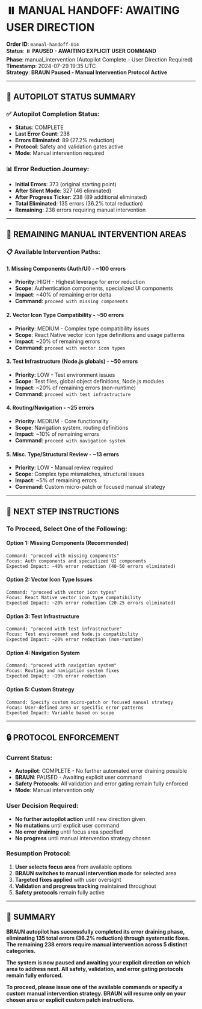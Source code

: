 # ⏸️ **MANUAL HANDOFF: AWAITING USER DIRECTION**

**Order ID**: `manual-handoff-014`  
**Status**: ⏸️ **PAUSED - AWAITING EXPLICIT USER COMMAND**  
**Phase**: manual_intervention (Autopilot Complete - User Direction Required)  
**Timestamp**: 2024-07-29 19:35 UTC  
**Strategy**: **BRAUN Paused - Manual Intervention Protocol Active**

---

## 🚀 **AUTOPILOT STATUS SUMMARY**

### **✅ Autopilot Completion Status:**
- **Status**: COMPLETE
- **Last Error Count**: 238
- **Errors Eliminated**: 89 (27.2% reduction)
- **Protocol**: Safety and validation gates active
- **Mode**: Manual intervention required

### **📊 Error Reduction Journey:**
- **Initial Errors**: 373 (original starting point)
- **After Silent Mode**: 327 (46 eliminated)
- **After Progress Ticker**: 238 (89 additional eliminated)
- **Total Eliminated**: 135 errors (36.2% total reduction)
- **Remaining**: 238 errors requiring manual intervention

---

## 🚨 **REMAINING MANUAL INTERVENTION AREAS**

### **📋 Available Intervention Paths:**

#### **1. Missing Components (Auth/UI) - ~100 errors**
- **Priority**: HIGH - Highest leverage for error reduction
- **Scope**: Authentication components, specialized UI components
- **Impact**: ~40% of remaining error delta
- **Command**: `proceed with missing components`

#### **2. Vector Icon Type Compatibility - ~50 errors**
- **Priority**: MEDIUM - Complex type compatibility issues
- **Scope**: React Native vector icon type definitions and usage patterns
- **Impact**: ~20% of remaining errors
- **Command**: `proceed with vector icon types`

#### **3. Test Infrastructure (Node.js globals) - ~50 errors**
- **Priority**: LOW - Test environment issues
- **Scope**: Test files, global object definitions, Node.js modules
- **Impact**: ~20% of remaining errors (non-runtime)
- **Command**: `proceed with test infrastructure`

#### **4. Routing/Navigation - ~25 errors**
- **Priority**: MEDIUM - Core functionality
- **Scope**: Navigation system, routing definitions
- **Impact**: ~10% of remaining errors
- **Command**: `proceed with navigation system`

#### **5. Misc. Type/Structural Review - ~13 errors**
- **Priority**: LOW - Manual review required
- **Scope**: Complex type mismatches, structural issues
- **Impact**: ~5% of remaining errors
- **Command**: Custom micro-patch or focused manual strategy

---

## 🎯 **NEXT STEP INSTRUCTIONS**

### **To Proceed, Select One of the Following:**

#### **Option 1: Missing Components (Recommended)**
```
Command: "proceed with missing components"
Focus: Auth components and specialized UI components
Expected Impact: ~40% error reduction (40-50 errors eliminated)
```

#### **Option 2: Vector Icon Type Issues**
```
Command: "proceed with vector icon types"
Focus: React Native vector icon type compatibility
Expected Impact: ~20% error reduction (20-25 errors eliminated)
```

#### **Option 3: Test Infrastructure**
```
Command: "proceed with test infrastructure"
Focus: Test environment and Node.js compatibility
Expected Impact: ~20% error reduction (non-runtime)
```

#### **Option 4: Navigation System**
```
Command: "proceed with navigation system"
Focus: Routing and navigation system fixes
Expected Impact: ~10% error reduction
```

#### **Option 5: Custom Strategy**
```
Command: Specify custom micro-patch or focused manual strategy
Focus: User-defined area or specific error patterns
Expected Impact: Variable based on scope
```

---

## 🔒 **PROTOCOL ENFORCEMENT**

### **Current Status:**
- **Autopilot**: COMPLETE - No further automated error draining possible
- **BRAUN**: PAUSED - Awaiting explicit user command
- **Safety Protocols**: All validation and error gating remain fully enforced
- **Mode**: Manual intervention only

### **User Decision Required:**
- **No further autopilot action** until new direction given
- **No mutations** until explicit user command
- **No error draining** until focus area specified
- **No progress** until manual intervention strategy chosen

### **Resumption Protocol:**
1. **User selects focus area** from available options
2. **BRAUN switches to manual intervention mode** for selected area
3. **Targeted fixes applied** with user oversight
4. **Validation and progress tracking** maintained throughout
5. **Safety protocols** remain fully active

---

## 📝 **SUMMARY**

**BRAUN autopilot has successfully completed its error draining phase, eliminating 135 total errors (36.2% reduction) through systematic fixes. The remaining 238 errors require manual intervention across 5 distinct categories.**

**The system is now paused and awaiting your explicit direction on which area to address next. All safety, validation, and error gating protocols remain fully enforced.**

**To proceed, please issue one of the available commands or specify a custom manual intervention strategy. BRAUN will resume only on your chosen area or explicit custom patch instructions.** 